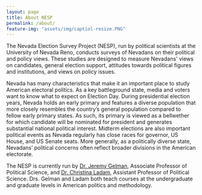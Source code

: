 ```yaml
---
layout: page
title: About NESP
permalink: /about/
feature-img: "assets/img/captiol-resize.PNG"
---
```


The Nevada Election Survey Project (NESP), run by political scientists at the University of Nevada Reno, conducts surveys of Nevadans on their political and policy views. These studies are designed to measure Nevadans' views on candidates, general election support, attitudes towards political figures and institutions, and views on policy issues.

Nevada has many characteristics that make it an important place to study American electoral politics. As a key battleground state, media and voters want to know what to expect on Election Day. During presidential election years, Nevada holds an early primary and features a diverse population that more closely resembles the country’s general population compared to fellow early primary states. As such, its primary is viewed as a bellwether for which candidate will be nominated for president and generates substantial national political interest. Midterm elections are also important political events as Nevada regularly has close races for governor, US House, and US Senate seats. More generally, as a politically diverse state, Nevadans’ political concerns often reflect broader divisions in the American electorate.

The NESP is currently run by [Dr. Jeremy Gelman](https://www.unr.edu/political-science/people/jeremy-gelman), Associate Professor of Political Science, and [Dr. Christina Ladam](https://www.unr.edu/political-science/people/christina-ladam), Assistant Professor of Political Science. Drs. Gelman and Ladam both teach courses at the undergraduate and graduate levels in American politics and methodology.
